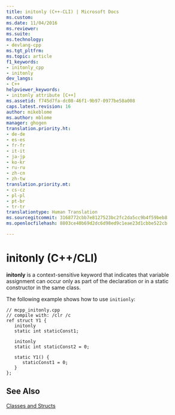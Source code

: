 ```yaml
---
title: initonly (C++-CLI) | Microsoft Docs
ms.custom: 
ms.date: 11/04/2016
ms.reviewer: 
ms.suite: 
ms.technology:
- devlang-cpp
ms.tgt_pltfrm: 
ms.topic: article
f1_keywords:
- initonly_cpp
- initonly
dev_langs:
- C++
helpviewer_keywords:
- initonly attribute [C++]
ms.assetid: f745d7fa-dc08-46f1-9b97-0977be58a008
caps.latest.revision: 16
author: mikeblome
ms.author: mblome
manager: ghogen
translation.priority.ht:
- de-de
- es-es
- fr-fr
- it-it
- ja-jp
- ko-kr
- ru-ru
- zh-cn
- zh-tw
translation.priority.mt:
- cs-cz
- pl-pl
- pt-br
- tr-tr
translationtype: Human Translation
ms.sourcegitcommit: 3168772cbb7e8127523bc2fc2da5cc9b4f59beb8
ms.openlocfilehash: 8803ce40b69d2dc6d98ed9c1eae23d1cbbe522cb

---
```

# initonly (C++/CLI)
**initonly** is a context-sensitive keyword that indicates that variable assignment can occur only as part of the declaration or in a static constructor in the same class.  
  
 The following example shows how to use `initionly`:  
  
```  
// mcpp_initonly.cpp  
// compile with: /clr /c  
ref struct Y1 {  
   initonly  
   static int staticConst1;  
  
   initonly  
   static int staticConst2 = 0;  
  
   static Y1() {  
      staticConst1 = 0;  
   }  
};  
```  
  
## See Also  
 [Classes and Structs](../windows/classes-and-structs-cpp-component-extensions.md)


<!--HONumber=Jan17_HO2-->


